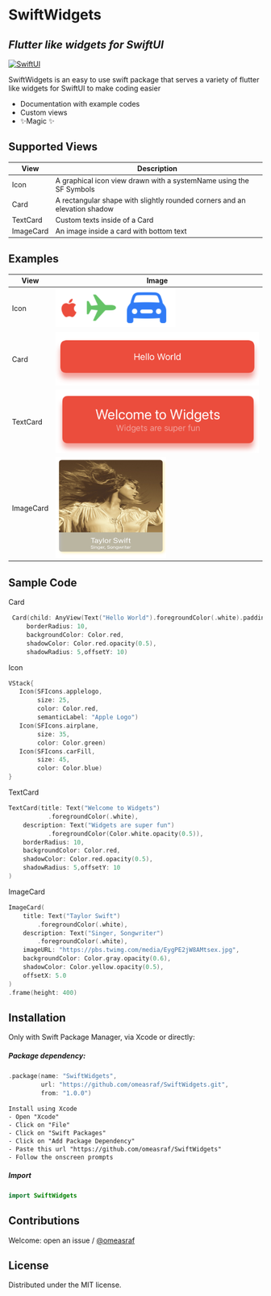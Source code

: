 # SwiftWidgets
## _Flutter like widgets for SwiftUI_

[![SwiftUI](https://developer.apple.com/assets/elements/icons/swiftui/swiftui-128x128_2x.png)](https://developer.apple.com/tutorials/swiftui)


SwiftWidgets is an easy to use swift package that serves a variety of flutter like widgets for SwiftUI to make coding easier

- Documentation with example codes
- Custom views
- ✨Magic ✨

## Supported Views


| View | Description |
| ------ | ------ |
| Icon | A graphical icon view drawn with a systemName using the SF Symbols |
| Card | A rectangular shape with slightly rounded corners and an elevation shadow |
| TextCard | Custom texts inside of a Card |
| ImageCard | An image inside a card with bottom text |


## Examples


| View | Image |
| ------ | ------ |
| Icon | <img src="Images/iconsExample.png" style="max-height: 200px;"> |
| Card | <img src="Images/card.png" style="max-height: 200px;"> |
| TextCard | <img src="Images/TextCard.png" style="max-height: 200px;"> |
| ImageCard | <img src="Images/ImageCard.png" style="width: 220px; max-height: 200px"> |



## Sample Code

Card
```swift
 Card(child: AnyView(Text("Hello World").foregroundColor(.white).padding(20)),
     borderRadius: 10,
     backgroundColor: Color.red,
     shadowColor: Color.red.opacity(0.5),
     shadowRadius: 5,offsetY: 10)
```

Icon

 ```swift
 VStack{
    Icon(SFIcons.applelogo,
         size: 25,
         color: Color.red,
         semanticLabel: "Apple Logo")
    Icon(SFIcons.airplane,
         size: 35,
         color: Color.green)
    Icon(SFIcons.carFill,
         size: 45,
         color: Color.blue)
 }
 ```
TextCard

 ```swift
 TextCard(title: Text("Welcome to Widgets")
            .foregroundColor(.white),
     description: Text("Widgets are super fun")
            .foregroundColor(Color.white.opacity(0.5)),
     borderRadius: 10,
     backgroundColor: Color.red,
     shadowColor: Color.red.opacity(0.5),
     shadowRadius: 5,offsetY: 10
 )
 ```
 ImageCard

  ```swift
  ImageCard(
      title: Text("Taylor Swift")
          .foregroundColor(.white),
      description: Text("Singer, Songwriter")
          .foregroundColor(.white),
      imageURL: "https://pbs.twimg.com/media/EygPE2jW8AMtsex.jpg",
      backgroundColor: Color.gray.opacity(0.6),
      shadowColor: Color.yellow.opacity(0.5),
      offsetX: 5.0
  )
  .frame(height: 400)
  ```




## Installation

Only with Swift Package Manager, via Xcode or directly:

##### Package dependency:
```swift
.package(name: "SwiftWidgets",
         url: "https://github.com/omeasraf/SwiftWidgets.git",
         from: "1.0.0")
```
```dsconfig
Install using Xcode
- Open "Xcode"
- Click on "File"
- Click on "Swift Packages"
- Click on "Add Package Dependency"
- Paste this url "https://github.com/omeasraf/SwiftWidgets"
- Follow the onscreen prompts
```

##### Import
```swift
import SwiftWidgets
```

## Contributions

Welcome: open an issue / [@omeasraf](https://twitter.com/omeasraf)

## License
Distributed under the MIT license.

